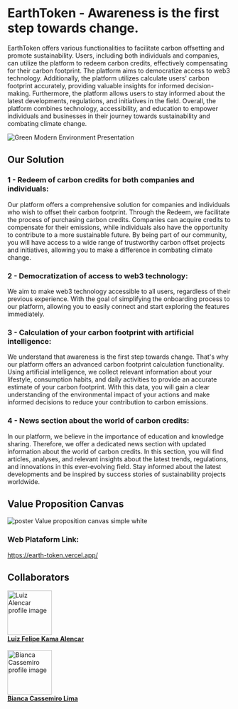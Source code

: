 # EarthToken - Awareness is the first step towards change.
EarthToken offers various functionalities to facilitate carbon offsetting and promote sustainability. Users, including both individuals and companies, can utilize the platform to redeem carbon credits, effectively compensating for their carbon footprint. The platform aims to democratize access to web3 technology. Additionally, the platform utilizes calculate users' carbon footprint accurately, providing valuable insights for informed decision-making. Furthermore, the platform allows users to stay informed about the latest developments, regulations, and initiatives in the field. Overall, the platform combines technology, accessibility, and education to empower individuals and businesses in their journey towards sustainability and combating climate change.

![Green Modern Environment Presentation](https://github.com/Alenkassemiro/EarthToken/assets/99203402/c33b3f10-4721-41b9-88a6-e4cc4460b025)

## Our Solution

### 1 - Redeem of carbon credits for both companies and individuals:
Our platform offers a comprehensive solution for companies and individuals who wish to offset their carbon footprint. Through the Redeem, we facilitate the process of purchasing carbon credits. Companies can acquire credits to compensate for their emissions, while individuals also have the opportunity to contribute to a more sustainable future. By being part of our community, you will have access to a wide range of trustworthy carbon offset projects and initiatives, allowing you to make a difference in combating climate change.

### 2 - Democratization of access to web3 technology:
We aim to make web3 technology accessible to all users, regardless of their previous experience. With the goal of simplifying the onboarding process to our platform, allowing you to easily connect and start exploring the features immediately. 

### 3 - Calculation of your carbon footprint with artificial intelligence:
We understand that awareness is the first step towards change. That's why our platform offers an advanced carbon footprint calculation functionality. Using artificial intelligence, we collect relevant information about your lifestyle, consumption habits, and daily activities to provide an accurate estimate of your carbon footprint. With this data, you will gain a clear understanding of the environmental impact of your actions and make informed decisions to reduce your contribution to carbon emissions.

### 4 - News section about the world of carbon credits:
In our platform, we believe in the importance of education and knowledge sharing. Therefore, we offer a dedicated news section with updated information about the world of carbon credits. In this section, you will find articles, analyses, and relevant insights about the latest trends, regulations, and innovations in this ever-evolving field. Stay informed about the latest developments and be inspired by success stories of sustainability projects worldwide.

## Value Proposition Canvas
![poster Value proposition canvas simple white](https://github.com/Alenkassemiro/EarthToken/assets/99203402/524b2c07-76f5-45be-9156-a209801183d3)

### Web Plataform Link:

https://earth-token.vercel.app/

## Collaborators 

<a href="https://www.linkedin.com/in/luiz-k-alencar/">
  <img src="https://avatars.githubusercontent.com/u/68920578?v=4" width="100px;" alt="Luiz Alencar profile image"/><br>
  <b>Luiz Felipe Kama Alencar</b>
</a>
<br>
<br>
<a href="https://www.linkedin.com/in/bianca-cassemiro/">
  <img src="https://avatars.githubusercontent.com/u/99203402?v=4" width="100px;" alt="Bianca Cassemiro profile image"/><br>
  <b>Bianca Cassemiro Lima</b>
</a>
